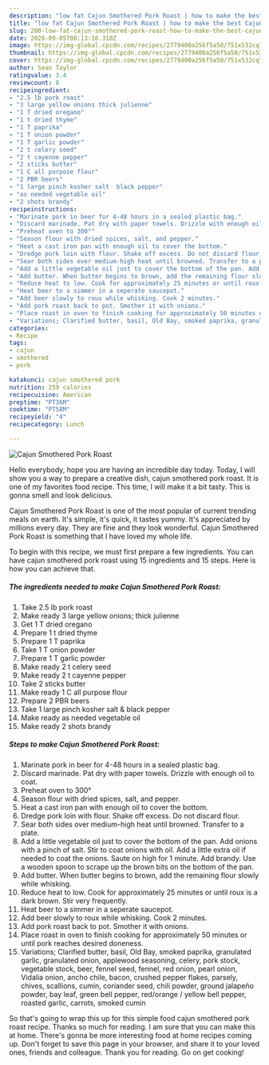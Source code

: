 ```yaml
---
description: "low fat Cajun Smothered Pork Roast | how to make the best Cajun Smothered Pork Roast"
title: "low fat Cajun Smothered Pork Roast | how to make the best Cajun Smothered Pork Roast"
slug: 200-low-fat-cajun-smothered-pork-roast-how-to-make-the-best-cajun-smothered-pork-roast
date: 2020-09-05T08:13:16.310Z
image: https://img-global.cpcdn.com/recipes/2779400a256f5a50/751x532cq70/cajun-smothered-pork-roast-recipe-main-photo.jpg
thumbnail: https://img-global.cpcdn.com/recipes/2779400a256f5a50/751x532cq70/cajun-smothered-pork-roast-recipe-main-photo.jpg
cover: https://img-global.cpcdn.com/recipes/2779400a256f5a50/751x532cq70/cajun-smothered-pork-roast-recipe-main-photo.jpg
author: Sean Taylor
ratingvalue: 3.4
reviewcount: 8
recipeingredient:
- "2.5 lb pork roast"
- "3 large yellow onions thick julienne"
- "1 T dried oregano"
- "1 t dried thyme"
- "1 T paprika"
- "1 T onion powder"
- "1 T garlic powder"
- "2 t celery seed"
- "2 t cayenne pepper"
- "2 sticks butter"
- "1 C all purpose flour"
- "2 PBR beers"
- "1 large pinch kosher salt  black pepper"
- "as needed vegetable oil"
- "2 shots brandy"
recipeinstructions:
- "Marinate pork in beer for 4-48 hours in a sealed plastic bag."
- "Discard marinade. Pat dry with paper towels. Drizzle with enough oil to coat."
- "Preheat oven to 300°"
- "Season flour with dried spices, salt, and pepper."
- "Heat a cast iron pan with enough oil to cover the bottom."
- "Dredge pork loin with flour. Shake off excess. Do not discard flour."
- "Sear both sides over medium-high heat until browned. Transfer to a plate."
- "Add a little vegetable oil just to cover the bottom of the pan. Add onions with a pinch of salt. Stir to coat onions with oil. Add a little extra oil if needed to coat the onions. Saute on high for 1 minute. Add brandy. Use a wooden spoon to scrape up the brown bits on the bottom of the pan."
- "Add butter. When butter begins to brown, add the remaining flour slowly while whisking."
- "Reduce heat to low. Cook for approximately 25 minutes or until roux is a dark brown. Stir very frequently."
- "Heat beer to a simmer in a seperate saucepot."
- "Add beer slowly to roux while whisking. Cook 2 minutes."
- "Add pork roast back to pot. Smother it with onions."
- "Place roast in oven to finish cooking for approximately 50 minutes or until pork reaches desired doneness."
- "Variations; Clarified butter, basil, Old Bay, smoked paprika, granulated garlic, granulated onion, applewood seasoning, celery, pork stock, vegetable stock, beer, fennel seed, fennel, red onion, pearl onion, Vidalia onion, ancho chile, bacon, crushed pepper flakes, parsely, chives, scallions, cumin, coriander seed, chili powder, ground jalapeño powder, bay leaf, green bell pepper, red/orange / yellow bell pepper, roasted garlic, carrots, smoked cumin"
categories:
- Recipe
tags:
- cajun
- smothered
- pork

katakunci: cajun smothered pork 
nutrition: 259 calories
recipecuisine: American
preptime: "PT36M"
cooktime: "PT58M"
recipeyield: "4"
recipecategory: Lunch

---
```



![Cajun Smothered Pork Roast](https://img-global.cpcdn.com/recipes/2779400a256f5a50/751x532cq70/cajun-smothered-pork-roast-recipe-main-photo.jpg)

Hello everybody, hope you are having an incredible day today. Today, I will show you a way to prepare a creative dish, cajun smothered pork roast. It is one of my favorites food recipe. This time, I will make it a bit tasty. This is gonna smell and look delicious.



Cajun Smothered Pork Roast is one of the most popular of current trending meals on earth. It's simple, it's quick, it tastes yummy. It's appreciated by millions every day. They are fine and they look wonderful. Cajun Smothered Pork Roast is something that I have loved my whole life.


To begin with this recipe, we must first prepare a few ingredients. You can have cajun smothered pork roast using 15 ingredients and 15 steps. Here is how you can achieve that.

<!--inarticleads1-->

##### The ingredients needed to make Cajun Smothered Pork Roast:

1. Take 2.5 lb pork roast
1. Make ready 3 large yellow onions; thick julienne
1. Get 1 T dried oregano
1. Prepare 1 t dried thyme
1. Prepare 1 T paprika
1. Take 1 T onion powder
1. Prepare 1 T garlic powder
1. Make ready 2 t celery seed
1. Make ready 2 t cayenne pepper
1. Take 2 sticks butter
1. Make ready 1 C all purpose flour
1. Prepare 2 PBR beers
1. Take 1 large pinch kosher salt &amp; black pepper
1. Make ready as needed vegetable oil
1. Make ready 2 shots brandy




<!--inarticleads2-->

##### Steps to make Cajun Smothered Pork Roast:

1. Marinate pork in beer for 4-48 hours in a sealed plastic bag.
1. Discard marinade. Pat dry with paper towels. Drizzle with enough oil to coat.
1. Preheat oven to 300°
1. Season flour with dried spices, salt, and pepper.
1. Heat a cast iron pan with enough oil to cover the bottom.
1. Dredge pork loin with flour. Shake off excess. Do not discard flour.
1. Sear both sides over medium-high heat until browned. Transfer to a plate.
1. Add a little vegetable oil just to cover the bottom of the pan. Add onions with a pinch of salt. Stir to coat onions with oil. Add a little extra oil if needed to coat the onions. Saute on high for 1 minute. Add brandy. Use a wooden spoon to scrape up the brown bits on the bottom of the pan.
1. Add butter. When butter begins to brown, add the remaining flour slowly while whisking.
1. Reduce heat to low. Cook for approximately 25 minutes or until roux is a dark brown. Stir very frequently.
1. Heat beer to a simmer in a seperate saucepot.
1. Add beer slowly to roux while whisking. Cook 2 minutes.
1. Add pork roast back to pot. Smother it with onions.
1. Place roast in oven to finish cooking for approximately 50 minutes or until pork reaches desired doneness.
1. Variations; Clarified butter, basil, Old Bay, smoked paprika, granulated garlic, granulated onion, applewood seasoning, celery, pork stock, vegetable stock, beer, fennel seed, fennel, red onion, pearl onion, Vidalia onion, ancho chile, bacon, crushed pepper flakes, parsely, chives, scallions, cumin, coriander seed, chili powder, ground jalapeño powder, bay leaf, green bell pepper, red/orange / yellow bell pepper, roasted garlic, carrots, smoked cumin




So that's going to wrap this up for this simple food cajun smothered pork roast recipe. Thanks so much for reading. I am sure that you can make this at home. There's gonna be more interesting food at home recipes coming up. Don't forget to save this page in your browser, and share it to your loved ones, friends and colleague. Thank you for reading. Go on get cooking!
